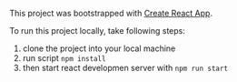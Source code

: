 This project was bootstrapped with [Create React App](https://github.com/facebook/create-react-app).


To run this project locally, take following steps:

1. clone the project into your local machine
2. run script `npm install`
3. then start react developmen server with `npm run start`